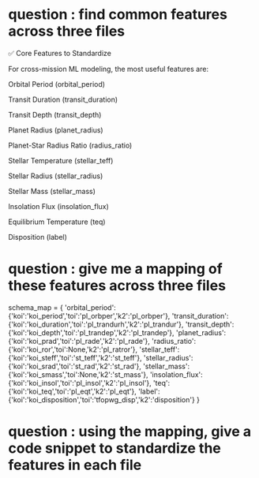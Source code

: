 # question : find common features across three files 

✅ Core Features to Standardize

For cross-mission ML modeling, the most useful features are:

Orbital Period (orbital_period)

Transit Duration (transit_duration)

Transit Depth (transit_depth)

Planet Radius (planet_radius)

Planet-Star Radius Ratio (radius_ratio)

Stellar Temperature (stellar_teff)

Stellar Radius (stellar_radius)

Stellar Mass (stellar_mass)

Insolation Flux (insolation_flux)

Equilibrium Temperature (teq)

Disposition (label)

# question : give me a mapping of these features across three files
schema_map = {
    'orbital_period': {'koi':'koi_period','toi':'pl_orbper','k2':'pl_orbper'},
    'transit_duration': {'koi':'koi_duration','toi':'pl_trandurh','k2':'pl_trandur'},
    'transit_depth': {'koi':'koi_depth','toi':'pl_trandep','k2':'pl_trandep'},
    'planet_radius': {'koi':'koi_prad','toi':'pl_rade','k2':'pl_rade'},
    'radius_ratio': {'koi':'koi_ror','toi':None,'k2':'pl_ratror'},
    'stellar_teff': {'koi':'koi_steff','toi':'st_teff','k2':'st_teff'},
    'stellar_radius': {'koi':'koi_srad','toi':'st_rad','k2':'st_rad'},
    'stellar_mass': {'koi':'koi_smass','toi':None,'k2':'st_mass'},
    'insolation_flux': {'koi':'koi_insol','toi':'pl_insol','k2':'pl_insol'},
    'teq': {'koi':'koi_teq','toi':'pl_eqt','k2':'pl_eqt'},
    'label': {'koi':'koi_disposition','toi':'tfopwg_disp','k2':'disposition'}
}

# question : using the mapping, give a code snippet to standardize the features in each file
